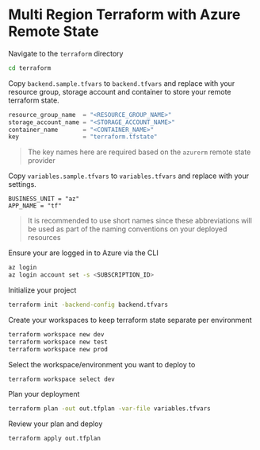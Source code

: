 # Multi Region Terraform with Azure Remote State

Navigate to the `terraform` directory

```bash
cd terraform
```

Copy `backend.sample.tfvars` to `backend.tfvars` and replace with your resource group, storage account and container to store your remote terraform state.

```terraform
resource_group_name  = "<RESOURCE_GROUP_NAME>"
storage_account_name = "<STORAGE_ACCOUNT_NAME>"
container_name       = "<CONTAINER_NAME>"
key                  = "terraform.tfstate"
```

> The key names here are required based on the `azurerm` remote state provider


Copy `variables.sample.tfvars` to `variables.tfvars` and replace with your settings.

```
BUSINESS_UNIT = "az"
APP_NAME = "tf"
```

> It is recommended to use short names since these abbreviations will be used as part of the naming conventions on your deployed resources

Ensure your are logged in to Azure via the CLI

```bash
az login
az login account set -s <SUBSCRIPTION_ID>
```

Initialize your project

```bash
terraform init -backend-config backend.tfvars
```

Create your workspaces to keep terraform state separate per environment

```bash
terraform workspace new dev
terraform workspace new test
terraform workspace new prod
```

Select the workspace/environment you want to deploy to

```bash
terraform workspace select dev
```

Plan your deployment

```bash
terraform plan -out out.tfplan -var-file variables.tfvars
```

Review your plan and deploy

```bash
terraform apply out.tfplan
```
